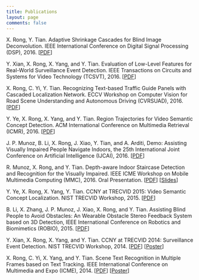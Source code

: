 ```yaml
---
title: Publications
layout: page
comments: false
---
```


X. Rong, Y. Tian. Adaptive Shrinkage Cascades for Blind Image Deconvolution. IEEE International Conference on Digital Signal Processing (DSP), 2016.
[[PDF](/publications/pdf/DSP16.pdf)]

Y. Xian, X. Rong, X. Yang, and Y. Tian. Evaluation of Low-Level Features for Real-World Surveillance Event Detection. IEEE Transactions on Circuits and Systems for Video Technology (TCSVT), 2016.
[[PDF](/publications/pdf/TCSVT16.pdf)]

X. Rong, C. Yi, Y. Tian. Recognizing Text-based Traffic Guide Panels with Cascaded Localization Network. ECCV Workshop on Computer Vision for Road Scene Understanding and Autonomous Driving (CVRSUAD), 2016.
[[PDF](/publications/pdf/CVRSUAD16.pdf)]

Y. Ye, X. Rong, X. Yang, and Y. Tian. Region Trajectories for Video Semantic Concept Detection. ACM International Conference on Multimedia Retrieval (ICMR), 2016.
[[PDF](/publications/pdf/ICMR16.pdf)]

J. P. Munoz, B. Li, X. Rong, J. Xiao, Y. Tian, and A. Arditi, Demo: Assisting Visually Impaired People Navigate Indoors, the 25th International Joint Conference on Artificial Intelligence (IJCAI), 2016.
[[PDF](/publications/pdf/IJCAI_DEMO16.pdf)]

R. Munoz, X. Rong, and Y. Tian. Depth-aware Indoor Staircase Detection and Recognition for the Visually Impaired. IEEE ICME Workshop on Mobile Multimedia Computing (MMC), 2016\. Oral Presentation.
[[PDF](/publications/pdf/MMC16.pdf)]
[[Slides](/publications/pdf/MMC16_Poster.pdf)]

Y. Ye, X. Rong, X. Yang, Y. Tian. CCNY at TRECVID 2015: Video Semantic Concept Localization. NIST TRECVID Workshop, 2015.
[[PDF](/publications/pdf/TRECVID15_LOC.pdf)]

B. Li, X. Zhang, J. P. Munoz, J. Xiao, X. Rong, and Y. Tian. Assisting Blind People to Avoid Obstacles: An Wearable Obstacle Stereo Feedback System based on 3D Detection, IEEE International Conference on Robotics and Biomimetics (ROBIO), 2015.
[[PDF](/publications/pdf/ROBIO15.pdf)]

Y. Xian, X. Rong, X. Yang, and Y. Tian. CCNY at TRECVID 2014: Surveillance Event Detection. NIST TRECVID Workshop, 2014.
[[PDF](/publications/pdf/TRECVID14_SED.pdf)]
[[Poster](/publications/pdf/TRECVID14_SED_Poster.pdf)]

X. Rong, C. Yi, X. Yang, and Y. Tian. Scene Text Recognition in Multiple Frames based on Text Tracking. IEEE International Conference on Multimedia and Expo (ICME), 2014.
[[PDF](/publications/pdf/ICME14.pdf)]
[[Poster](/publications/pdf/ICME14_Poster.pdf)]
